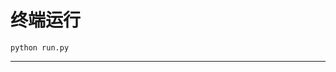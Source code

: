 # 终端运行

```shell
python run.py
```
***********************************************************************************************************************************************************************************************************************************************************************************************************************************************************************************************************************************************************************************************************************************************************************************************************************************************************************************************************************************************************************************************************************************************************************************************************************************************************************************************************************************************************************************************************